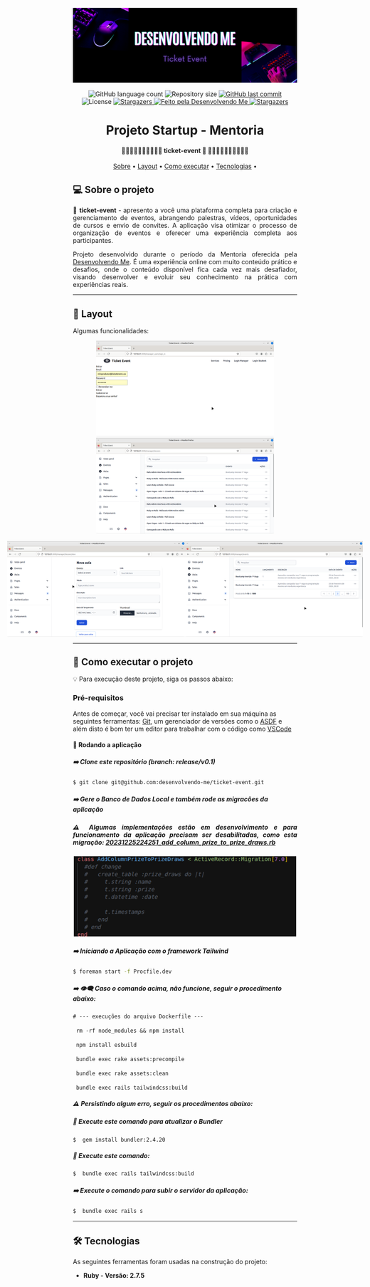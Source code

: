 <p align="center">
  <img src="https://github.com/AngeloSouza1/tmp/blob/d7aa6100647d8efa60e14796562d17951a53d0bc/Ticket%20Event%20(1).png" alt="Ticket Event (1)">
</p>

<p align="center">
  <img alt="GitHub language count" src="https://img.shields.io/github/languages/count/desenvolvendo-me/ticket-event?color=%2304D361">

  <img alt="Repository size" src="https://img.shields.io/github/repo-size/desenvolvendo-me/ticket-event">

  
  <a href="https://github.com/desenvolvendo-me/ticket-event/commits/main">
    <img alt="GitHub last commit" src="https://img.shields.io/github/last-commit/desenvolvendo-me/ticket-event">
  </a>
    
   <img alt="License" src="https://img.shields.io/badge/license-MIT-brightgreen">
   <a href="https://github.com/desenvolvendo-me/ticket-event/stargazers">
    <img alt="Stargazers" src="https://img.shields.io/github/stars/desenvolvendo-me/ticket-event?style=social">
  </a>

  <a href="https://www.youtube.com/channel/UCp98bXHSc01w8fBfkkgHB1Q">
    <img alt="Feito pela Desenvolvendo Me" src="https://img.shields.io/badge/feito%20por-Desenvolvendo Me-%237519C1">
  </a>
  
  <a href="https://instagram.com/desenvolvendomecanal?igshid=YmMyMTA2M2Y=/">
    <img alt="Stargazers" src="https://img.shields.io/badge/Instagram-Desenvolvendo Me-%237159c1?style=flat&logo=ghost">
    </a>
  
 
</p>
<h1 align="center">
      Projeto Startup - Mentoria
</h1>

<h4 align="center"> 
	🎫🎫🎫🎫🎫🎫🎫🎫🎫🎫 ticket-event 🚀 🎫🎫🎫🎫🎫🎫🎫🎫🎫🎫
</h4>

<p align="center">
 <a href="#-sobre-o-projeto">Sobre</a> •
 <a href="#-layout">Layout</a> • 
 <a href="#-como-executar-o-projeto">Como executar</a> • 
 <a href="#-tecnologias">Tecnologias</a> • 
</p>


## 💻 Sobre o projeto

<div align="justify">

🎫 **ticket-event** - apresento a você uma plataforma completa para criação e gerenciamento de eventos, abrangendo palestras, vídeos, oportunidades de cursos e envio de convites. A aplicação visa otimizar o processo de organização de eventos e oferecer uma experiência completa aos participantes.

Projeto desenvolvido durante o período da Mentoria oferecida pela [Desenvolvendo Me](https://instagram.com/desenvolvendomecanal?igshid=YmMyMTA2M2Y=/). É uma experiência online com muito conteúdo prático e desafios, onde o conteúdo disponível fica cada vez mais desafiador, visando desenvolver e evoluir seu conhecimento na prática com experiências reais.

</div>


---

## 🎨 Layout

Algumas funcionalidades:

<p align="center">
  <img alt="NextLevelWeek" title="#NextLevelWeek" src="https://github.com/AngeloSouza1/tmp/blob/main/tela1.png" width="400px">
  <img alt="NextLevelWeek" title="#NextLevelWeek" src="https://github.com/AngeloSouza1/tmp/blob/main/tela2.png" width="400px">
</p>


<p align="center" style="display: flex; align-items: flex-start; justify-content: center;">
  <img alt="NextLevelWeek" title="#NextLevelWeek" src="https://github.com/AngeloSouza1/tmp/blob/main/tela3.png" width="400px">
  <img alt="NextLevelWeek" title="#NextLevelWeek" src="https://github.com/AngeloSouza1/tmp/blob/main/tela4.png" width="400px">
</p>

---

## 🚀 Como executar o projeto

💡 Para execução deste projeto, siga os passos abaixo:

### Pré-requisitos

Antes de começar, você vai precisar ter instalado em sua máquina as seguintes ferramentas:
[Git](https://git-scm.com), um gerenciador de versões como o [ASDF](https://asdf-vm.com) e além disto é bom ter um editor para trabalhar com o código como [VSCode](https://code.visualstudio.com/)

#### 🎲 Rodando a aplicação

##### ➡️  Clone este repositório (branch: release/v0.1)
```bash
$ git clone git@github.com:desenvolvendo-me/ticket-event.git
```
##### ➡️   Gere o Banco de Dados Local e também rode as migracões da aplicação


<div align="justify">
	
#####    ⚠️   Algumas implementações estão em desenvolvimento e para funcionamento da aplicação  precisam ser desabilitadas, como esta migração:      [20231225224251_add_column_prize_to_prize_draws.rb]()


</div>

<p align="center">
    <img alt="NextLevelWeek" title="#NextLevelWeek" src="https://github.com/AngeloSouza1/tmp/blob/main/prize.png" width="500px">
</p>

##### ➡️  Iniciando a Aplicação com o framework Tailwind
```bash
$ foreman start -f Procfile.dev
```
##### ➡️ 👁️‍🗨️ Caso o comando acima, não funcione, seguir o procedimento abaixo:
```bash.
# --- execuções do arquivo Dockerfile ---

 rm -rf node_modules && npm install

 npm install esbuild

 bundle exec rake assets:precompile

 bundle exec rake assets:clean

 bundle exec rails tailwindcss:build 

```
##### ⚠️  Persistindo algum erro, seguir os procedimentos abaixo:

##### 🔹 Execute este comando para atualizar o Bundler
```bash
$  gem install bundler:2.4.20
```
##### 🔹 Execute este comando:
```bash
$  bundle exec rails tailwindcss:build
```
##### ➡️  Execute o comando para subir o servidor da aplicação:
```bash
$  bundle exec rails s    
```
---

## 🛠 Tecnologias

As seguintes ferramentas foram usadas na construção do projeto:
-   **Ruby - Versão: 2.7.5**










